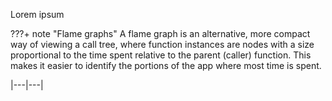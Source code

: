 Lorem ipsum

???+ note "Flame graphs"
    A flame graph is an alternative, more compact way of viewing a call tree, where function instances are nodes with a size proportional to the time spent relative to the parent (caller) function. This makes it easier to identify the portions of the app where most time is spent.

|---|---|
